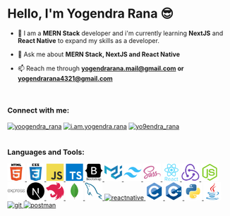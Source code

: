 <h1 align="left">Hello, I'm Yogendra Rana 😎</h1>

- 🎈 I am a **MERN Stack** developer and i'm currently learning **NextJS** and **React Native** to expand my skills as a developer.

- 💬 Ask me about **MERN Stack, NextJS and React Native**

- 📫 Reach me through **yogendrarana.mail@gmail.com or yogendrarana4321@gmail.com**

<br />
<h3>Connect with me:</h3>
<div>
<a href="https://twitter.com/yoogendra_rana" target="blank"><img align="center" src="https://raw.githubusercontent.com/rahuldkjain/github-profile-readme-generator  /master/src/images/icons/Social/twitter.svg" alt="yoogendra_rana" height="30" width="40" /></a>
<a href="https://fb.com/i.am.yogendra.rana" target="blank"><img align="center" src="https://raw.githubusercontent.com/rahuldkjain/github-profile-readme-generator/master/src/images/icons/Social/facebook.svg" alt="i.am.yogendra.rana" height="30" width="40" /></a>
<a href="https://instagram.com/yo9endra_rana" target="blank"><img align="center" src="https://raw.githubusercontent.com/rahuldkjain/github-profile-readme-generator/master/src/images/icons/Social/instagram.svg" alt="yo9endra_rana" height="30" width="40" /></a>
</div>


<br />
<h3>Languages and Tools:</h3>
<div>
<a href="https://www.w3.org/html/" target="_blank" rel="noreferrer"> <img src="https://raw.githubusercontent.com/devicons/devicon/master/icons/html5/html5-original-wordmark.svg" alt="html5" width="40" height="40"/> </a> 
<a href="https://www.w3schools.com/css/" target="_blank" rel="noreferrer"> <img src="https://raw.githubusercontent.com/devicons/devicon/master/icons/css3/css3-original-wordmark.svg" alt="css3" width="40" height="40"/> </a> 
<a href="https://developer.mozilla.org/en-US/docs/Web/JavaScript" target="_blank" rel="noreferrer"> <img src="https://raw.githubusercontent.com/devicons/devicon/master/icons/javascript/javascript-original.svg" alt="javascript" width="40" height="40"/> </a> 
<a href="#" rel="noreferrer"> <img src="https://github.com/devicons/devicon/blob/master/icons/typescript/typescript-original.svg" alt="typescript" width="40" height="40"/> </a> 
<a href="https://getbootstrap.com" target="_blank" rel="noreferrer">
  <img src="https://raw.githubusercontent.com/devicons/devicon/master/icons/bootstrap/bootstrap-plain-wordmark.svg" alt="bootstrap" width="40" height="40"/>
</a> 
<a href="#" rel="noreferrer">
  <img src="https://github.com/devicons/devicon/blob/master/icons/materialui/materialui-original.svg" alt="materialui" width="40" height="40"/>
</a> 
<a href="#" rel="noreferrer">
  <img src="https://github.com/devicons/devicon/blob/master/icons/tailwindcss/tailwindcss-plain.svg" alt="tailwind" width="40" height="40"/>
</a> 
<a href="https://sass-lang.com" target="_blank" rel="noreferrer"> <img src="https://raw.githubusercontent.com/devicons/devicon/master/icons/sass/sass-original.svg" alt="sass" width="40" height="40"/> </a> 
<a href="https://reactjs.org/" target="_blank" rel="noreferrer"> <img src="https://raw.githubusercontent.com/devicons/devicon/master/icons/react/react-original-wordmark.svg" alt="react" width="40" height="40"/> </a> 
<a href="https://redux.js.org" target="_blank" rel="noreferrer"> <img src="https://raw.githubusercontent.com/devicons/devicon/master/icons/redux/redux-original.svg" alt="redux" width="40" height="40"/> </a> 
<a href="https://nodejs.org" target="_blank" rel="noreferrer">
  <img src="https://github.com/devicons/devicon/blob/master/icons/nodejs/nodejs-original.svg" alt="nodejs" width="40" height="40"/>
</a> 
<a href="https://expressjs.com" target="_blank" rel="noreferrer">
  <img src="https://raw.githubusercontent.com/devicons/devicon/master/icons/express/express-original-wordmark.svg" alt="express" width="40" height="40"/> 
</a> 
<a href="https://nextjs.org/" target="_blank" rel="noreferrer">
  <img src="https://github.com/devicons/devicon/blob/master/icons/nextjs/nextjs-original.svg" alt="nextjs" width="40" height="40"/> 
</a> 
<a href="https://nextjs.org/" target="_blank" rel="noreferrer">
  <img src="https://github.com/devicons/devicon/blob/master/icons/nestjs/nestjs-plain.svg" alt="nestjs" width="40" height="40"/> 
</a> 
<a href="https://www.mongodb.com/" target="_blank" rel="noreferrer">
  <img src="https://github.com/devicons/devicon/blob/master/icons/mongodb/mongodb-original.svg" alt="mongodb" width="40" height="40"/>
</a> 
<a href="https://www.mysql.com/" target="_blank" rel="noreferrer">
  <img src="https://github.com/devicons/devicon/blob/master/icons/mysql/mysql-plain.svg" alt="mysql" width="40" height="40"/>
</a> 
<a href="https://reactnative.dev/" target="_blank" rel="noreferrer"> <img src="https://reactnative.dev/img/header_logo.svg" alt="reactnative" width="40" height="40"/> </a> 
<a href="https://www.cprogramming.com/" target="_blank" rel="noreferrer"> <img src="https://raw.githubusercontent.com/devicons/devicon/master/icons/c/c-original.svg" alt="c" width="40" height="40"/> </a> 
<a href="https://www.w3schools.com/cpp/" target="_blank" rel="noreferrer"> <img src="https://raw.githubusercontent.com/devicons/devicon/master/icons/cplusplus/cplusplus-original.svg" alt="cplusplus" width="40" height="40"/> </a> 
<a href="https://www.python.org" target="_blank" rel="noreferrer"> <img src="https://raw.githubusercontent.com/devicons/devicon/master/icons/python/python-original.svg" alt="python" width="40" height="40"/> </a> 
<a href="https://www.java.com" target="_blank" rel="noreferrer"> <img src="https://raw.githubusercontent.com/devicons/devicon/master/icons/java/java-original.svg" alt="java" width="40" height="40"/> </a> 
<a href="https://git-scm.com/" target="_blank" rel="noreferrer"> <img src="https://www.vectorlogo.zone/logos/git-scm/git-scm-icon.svg" alt="git" width="40" height="40"/> </a> 
<a href="https://postman.com" target="_blank" rel="noreferrer"> <img src="https://www.vectorlogo.zone/logos/getpostman/getpostman-icon.svg" alt="postman" width="40" height="40"/> </a> 
</div>
